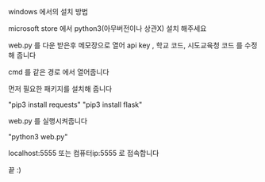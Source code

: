 windows 에서의 설치 방법

microsoft store 에서 python3(아무버전이나 상관X) 설치 해주세요

web.py 를 다운 받은후 메모장으로 열어 api key , 학교 코드, 시도교육청 코드 를 수정해 줍니다

cmd 를 같은 경로 에서 열어줍니다

먼저 필요한 패키지를 설치해 줍니다

"pip3 install requests"
"pip3 install flask"

web.py 를 실행시켜줍니다

"python3 web.py"

localhost:5555 또는 컴퓨터ip:5555 로 접속합니다

끝 :)
